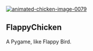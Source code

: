  <a href="https://www.animatedimages.org/cat-chickens-532.htm"><img src="https://www.animatedimages.org/data/media/532/animated-chicken-image-0079.gif" border="0" alt="animated-chicken-image-0079" /></a>
 </br>
## FlappyChicken
A Pygame, like Flappy Bird.